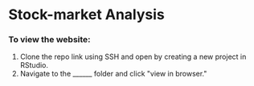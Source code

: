# Stock-market Analysis

### To view the website: 
1. Clone the repo link using SSH and open by creating a new project in RStudio.
2. Navigate to the ______ folder and click "view in browser."
